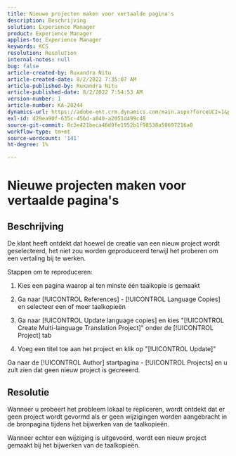 ```yaml
---
title: Nieuwe projecten maken voor vertaalde pagina's
description: Beschrijving
solution: Experience Manager
product: Experience Manager
applies-to: Experience Manager
keywords: KCS
resolution: Resolution
internal-notes: null
bug: false
article-created-by: Ruxandra Nitu
article-created-date: 8/2/2022 7:35:07 AM
article-published-by: Ruxandra Nitu
article-published-date: 8/2/2022 7:54:53 AM
version-number: 1
article-number: KA-20244
dynamics-url: https://adobe-ent.crm.dynamics.com/main.aspx?forceUCI=1&pagetype=entityrecord&etn=knowledgearticle&id=113b629f-3512-ed11-b83d-0022480867bd
exl-id: d29ea90f-635c-456d-a040-a2051d499c48
source-git-commit: 0c3e421beca46d9fe1952b1f98538a50697216a0
workflow-type: tm+mt
source-wordcount: '141'
ht-degree: 1%

---
```


# Nieuwe projecten maken voor vertaalde pagina&#39;s

## Beschrijving


De klant heeft ontdekt dat hoewel de creatie van een nieuw project wordt geselecteerd, het niet zou worden geproduceerd terwijl het proberen om een vertaling bij te werken.

Stappen om te reproduceren:

1. Kies een pagina waarop al ten minste één taalkopie is gemaakt

2. Ga naar [!UICONTROL References] - [!UICONTROL Language Copies] en selecteer een of meer taalkopieën

3. Ga naar [!UICONTROL Update language copies] en kies &quot;[!UICONTROL Create Multi-language Translation Project]&quot; onder de [!UICONTROL Project] tab

4. Voeg een titel toe aan het project en klik op &quot;[!UICONTROL Update]&quot;

Ga naar de [!UICONTROL Author] startpagina - [!UICONTROL Projects] en u zult zien dat geen nieuw project is gecreeerd.


## Resolutie


Wanneer u probeert het probleem lokaal te repliceren, wordt ontdekt dat er geen project wordt gevormd als er geen wijzigingen worden aangebracht in de bronpagina tijdens het bijwerken van de taalkopieën.

Wanneer echter een wijziging is uitgevoerd, wordt een nieuw project gemaakt bij het bijwerken van de taalkopieën.
